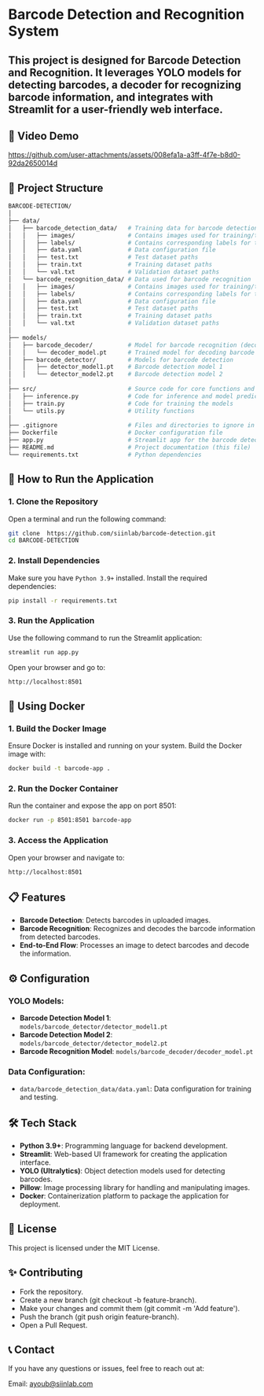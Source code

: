 # Barcode Detection and Recognition System

This project is designed for Barcode Detection and Recognition. It leverages YOLO models for detecting barcodes, a decoder for recognizing barcode information, and integrates with Streamlit for a user-friendly web interface.
---
## 🎥 Video Demo
https://github.com/user-attachments/assets/008efa1a-a3ff-4f7e-b8d0-92da2650014d

## 📑 Project Structure

```bash
BARCODE-DETECTION/
│
├── data/
│   ├── barcode_detection_data/   # Training data for barcode detection
│   │   ├── images/               # Contains images used for training/testing
│   │   ├── labels/               # Contains corresponding labels for the images
│   │   ├── data.yaml             # Data configuration file
│   │   ├── test.txt              # Test dataset paths
│   │   ├── train.txt             # Training dataset paths
│   │   └── val.txt               # Validation dataset paths
│   └── barcode_recognition_data/ # Data used for barcode recognition
│   │   ├── images/               # Contains images used for training/testing
│   │   ├── labels/               # Contains corresponding labels for the images
│   │   ├── data.yaml             # Data configuration file
│   │   ├── test.txt              # Test dataset paths
│   │   ├── train.txt             # Training dataset paths
│   │   └── val.txt               # Validation dataset paths
│
├── models/                       
│   ├── barcode_decoder/          # Model for barcode recognition (decoder)
│   │   └── decoder_model.pt      # Trained model for decoding barcode data
│   ├── barcode_detector/         # Models for barcode detection
│   │   ├── detector_model1.pt    # Barcode detection model 1
│   │   └── detector_model2.pt    # Barcode detection model 2
│
├── src/                          # Source code for core functions and utilities
│   ├── inference.py              # Code for inference and model predictions
│   ├── train.py                  # Code for training the models
│   └── utils.py                  # Utility functions
│
├── .gitignore                    # Files and directories to ignore in Git
├── Dockerfile                    # Docker configuration file
├── app.py                        # Streamlit app for the barcode detection and recognition system
├── README.md                     # Project documentation (this file)
└── requirements.txt              # Python dependencies

```
## 🚀 How to Run the Application

### 1. Clone the Repository
Open a terminal and run the following command:

```bash
git clone  https://github.com/siinlab/barcode-detection.git
cd BARCODE-DETECTION
```
### 2. Install Dependencies
Make sure you have `Python 3.9+` installed. Install the required dependencies:

```bash
pip install -r requirements.txt
```
### 3. Run the Application
Use the following command to run the Streamlit application:

```bash
streamlit run app.py
```
Open your browser and go to:

```bash
http://localhost:8501
```
## 🐳 Using Docker
### 1. Build the Docker Image
Ensure Docker is installed and running on your system. Build the Docker image with:

```bash
docker build -t barcode-app .
```
### 2. Run the Docker Container
Run the container and expose the app on port 8501:

```bash
docker run -p 8501:8501 barcode-app
```
### 3. Access the Application
Open your browser and navigate to:

```bash
http://localhost:8501
```
## 📋 Features
- **Barcode Detection**: Detects barcodes in uploaded images.
- **Barcode Recognition**: Recognizes and decodes the barcode information from detected barcodes.
- **End-to-End Flow**: Processes an image to detect barcodes and decode the information.

## ⚙️ Configuration
### YOLO Models:
- **Barcode Detection Model 1**: `models/barcode_detector/detector_model1.pt`
- **Barcode Detection Model 2**: `models/barcode_detector/detector_model2.pt`
- **Barcode Recognition Model**: `models/barcode_decoder/decoder_model.pt`
### Data Configuration:
- `data/barcode_detection_data/data.yaml`: Data configuration for training and testing.

## 🛠️ Tech Stack
- **Python 3.9+**: Programming language for backend development.
- **Streamlit**: Web-based UI framework for creating the application interface.
- **YOLO (Ultralytics)**: Object detection models used for detecting barcodes.
- **Pillow**: Image processing library for handling and manipulating images.
- **Docker**: Containerization platform to package the application for deployment.

## 📄 License
This project is licensed under the MIT License.

## ✨ Contributing
- Fork the repository.
- Create a new branch (git checkout -b feature-branch).
- Make your changes and commit them (git commit -m 'Add feature').
- Push the branch (git push origin feature-branch).
- Open a Pull Request.



## 📞 Contact
If you have any questions or issues, feel free to reach out at:

Email: ayoub@siinlab.com


